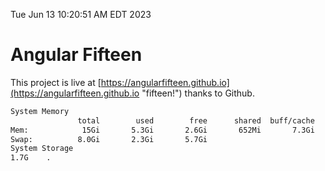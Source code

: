 Tue Jun 13 10:20:51 AM EDT 2023

# Angular Fifteen


This project is live at [https://angularfifteen.github.io](https://angularfifteen.github.io "fifteen!") thanks to Github.

```bash
System Memory
               total        used        free      shared  buff/cache   available
Mem:            15Gi       5.3Gi       2.6Gi       652Mi       7.3Gi       9.0Gi
Swap:          8.0Gi       2.3Gi       5.7Gi
System Storage
1.7G	.
```
